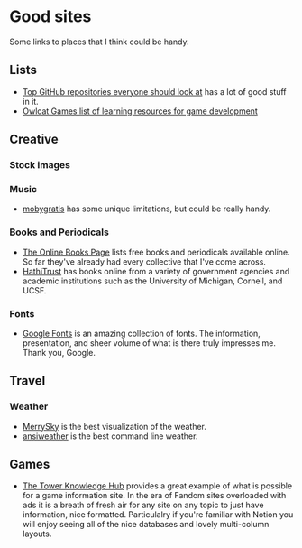 # Good sites

Some links to places that I think could be handy.

## Lists

- [Top GitHub repositories everyone should look at](https://github.com/sachin-source/top-github-repositories-which-everyone-should-look)
  has a lot of good stuff in it.
- [Owlcat Games list of learning resources for game development](https://owlcat.games/learning)

## Creative

### Stock images

### Music

- [mobygratis](https://mobygratis.com/) has some unique limitations, but could
  be really handy.

### Books and Periodicals

- [The Online Books Page](https://onlinebooks.library.upenn.edu/) lists free
  books and periodicals available online.  So far they've already had every
  collective that I've come across.
- [HathiTrust](https://www.hathitrust.org/) has books online from a variety of
  government agencies and academic institutions such as the University of
  Michigan, Cornell, and UCSF.

### Fonts

- [Google Fonts](https://fonts.google.com/) is an amazing collection of
  fonts.  The information, presentation, and sheer volume of what is
  there truly impresses me.  Thank you, Google.

## Travel

### Weather

- [MerrySky](https://merrysky.net/) is the best visualization of the weather.
- [ansiweather](https://github.com/fcambus/ansiweather) is the best command
  line weather.

## Games

- [The Tower Knowledge Hub](https://the-tower.notion.site/) provides a great
  example of what is possible for a game information site.  In the era of
  Fandom sites overloaded with ads it is a breath of fresh air for any site on
  any topic to just have information, nice formatted.  Particulalry if you're
  familiar with Notion you will enjoy seeing all of the nice databases and
  lovely multi-column layouts.
